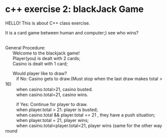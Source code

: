 # c++ exercise 2: blackJack Game
HELLO! This is about C++ class exercise. 

It is a card game between human and computer;) see who wins? <br/>
<br/>

General Procedure: <br/>
&nbsp;&nbsp;&nbsp;&nbsp;&nbsp;&nbsp;Welcome to the blackjack game!  
&nbsp;&nbsp;&nbsp;&nbsp;&nbsp;&nbsp;Player(you) is dealt with 2 cards;  
&nbsp;&nbsp;&nbsp;&nbsp;&nbsp;&nbsp;Casino is dealt with 1 card; 
  
&nbsp;&nbsp;&nbsp;&nbsp;&nbsp;&nbsp;Would player like to draw?  
&nbsp;&nbsp;&nbsp;&nbsp;&nbsp;&nbsp;&nbsp;&nbsp;&nbsp;if No: Casino gets to draw.(Must stop when the last draw makes total > 16)  
&nbsp;&nbsp;&nbsp;&nbsp;&nbsp;&nbsp;&nbsp;&nbsp;&nbsp;when casino.total>21, casino busted.  
&nbsp;&nbsp;&nbsp;&nbsp;&nbsp;&nbsp;&nbsp;&nbsp;&nbsp;when casino.total=21, casino wins.
  
&nbsp;&nbsp;&nbsp;&nbsp;&nbsp;&nbsp;&nbsp;&nbsp;&nbsp;if Yes: Continue for player to draw.  
&nbsp;&nbsp;&nbsp;&nbsp;&nbsp;&nbsp;&nbsp;&nbsp;&nbsp;when player.total > 21: player is busted;  
&nbsp;&nbsp;&nbsp;&nbsp;&nbsp;&nbsp;&nbsp;&nbsp;&nbsp;when casino.total && player.total == 21 , they have a push situation;  
&nbsp;&nbsp;&nbsp;&nbsp;&nbsp;&nbsp;&nbsp;&nbsp;&nbsp;when player.total = 21, player wins;  
&nbsp;&nbsp;&nbsp;&nbsp;&nbsp;&nbsp;&nbsp;&nbsp;&nbsp;when casino.total<player.total<21, player wins (same for the other way round 


    
   
